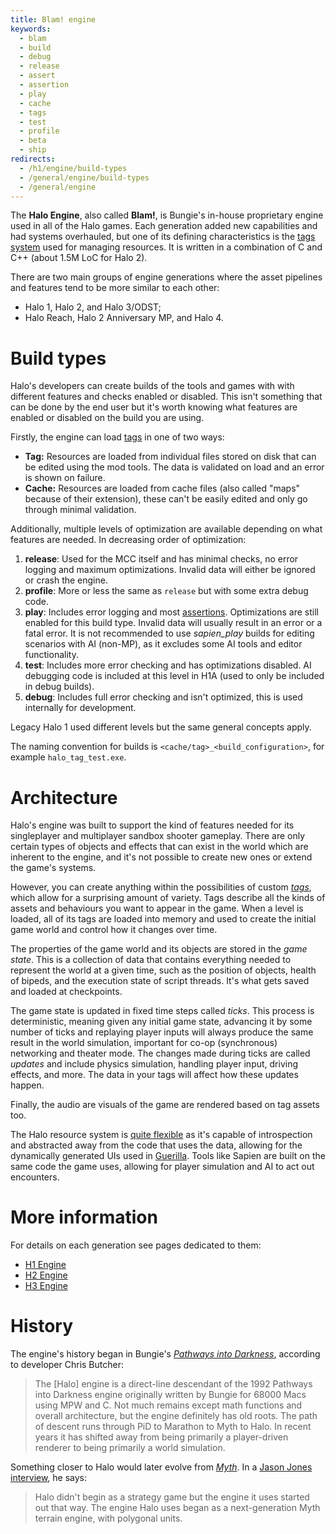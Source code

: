 ```yaml
---
title: Blam! engine
keywords:
  - blam
  - build
  - debug
  - release
  - assert
  - assertion
  - play
  - cache
  - tags
  - test
  - profile
  - beta
  - ship
redirects:
  - /h1/engine/build-types
  - /general/engine/build-types
  - /general/engine
---
```

The **Halo Engine**, also called **Blam!**, is Bungie's in-house proprietary engine used in all of the Halo games. Each generation added new capabilities and had systems overhauled, but one of its defining characteristics is the [tags system](~tags) used for managing resources. It is written in a combination of C and C++ (about 1.5M LoC for Halo 2).

There are two main groups of engine generations where the asset pipelines and features tend to be more similar to each other:

* Halo 1, Halo 2, and Halo 3/ODST;
* Halo Reach, Halo 2 Anniversary MP, and Halo 4.

# Build types
Halo's developers can create builds of the tools and games with with different features and checks enabled or disabled. This isn't something that can be done by the end user but it's worth knowing what features are enabled or disabled on the build you are using.

Firstly, the engine can load [tags](~) in one of two ways:

* **Tag:** Resources are loaded from individual files stored on disk that can be edited using the mod tools. The data is validated on load and an error is shown on failure.
* **Cache:** Resources are loaded from cache files (also called "maps" because of their extension), these can't be easily edited and only go through minimal validation.

Additionally, multiple levels of optimization are available depending on what features are needed. In decreasing order of optimization:

1. **release**: Used for the MCC itself and has minimal checks, no error logging and maximum optimizations. Invalid data will either be ignored or crash the engine.
2. **profile**: More or less the same as `release` but with some extra debug code.
3. **play**: Includes error logging and most [assertions](https://en.wikipedia.org/wiki/Assertion_(software_development)). Optimizations are still enabled for this build type. Invalid data will usually result in an error or a fatal error. It is not recommended to use _sapien_play_ builds for editing scenarios with AI (non-MP), as it excludes some AI tools and editor functionality.
4. **test**: Includes more error checking and has optimizations disabled. AI debugging code is included at this level in H1A (used to only be included in debug builds).
5. **debug**: Includes full error checking and isn't optimized, this is used internally for development.

Legacy Halo 1 used different levels but the same general concepts apply.

The naming convention for builds is `<cache/tag>_<build_configuration>`, for example `halo_tag_test.exe`.

# Architecture
Halo's engine was built to support the kind of features needed for its singleplayer and multiplayer sandbox shooter gameplay. There are only certain types of objects and effects that can exist in the world which are inherent to the engine, and it's not possible to create new ones or extend the game's systems.

However, you can create anything within the possibilities of custom [_tags_](~), which allow for a surprising amount of variety. Tags describe all the kinds of assets and behaviours you want to appear in the game. When a level is loaded, all of its tags are loaded into memory and used to create the initial game world and control how it changes over time.

The properties of the game world and its objects are stored in the _game state_. This is a collection of data that contains everything needed to represent the world at a given time, such as the position of objects, health of bipeds, and the execution state of script threads. It's what gets saved and loaded at checkpoints.

The game state is updated in fixed time steps called _ticks_. This process is deterministic, meaning given any initial game state, advancing it by some number of ticks and replaying player inputs will always produce the same result in the world simulation, important for co-op (synchronous) networking and theater mode. The changes made during ticks are called _updates_ and include physics simulation, handling player input, driving effects, and more. The data in your tags will affect how these updates happen.

Finally, the audio are visuals of the game are rendered based on tag assets too.

The Halo resource system is [quite flexible](http://nikon.bungie.org/misc/gdc2005_mnoguchi/) as it's capable of introspection and abstracted away from the code that uses the data, allowing for the dynamically generated UIs used in [Guerilla](~h1a-guerilla). Tools like Sapien are built on the same code the game uses, allowing for player simulation and AI to act out encounters.

# More information
For details on each generation see pages dedicated to them:
- [H1 Engine](~h1/engine)
- [H2 Engine](~h2/engine)
- [H3 Engine](~h3/engine)

# History
The engine's history began in Bungie's [_Pathways into Darkness_][pid], according to developer Chris Butcher:

> The \[Halo\] engine is a direct-line descendant of the 1992 Pathways into Darkness engine originally written by Bungie for 68000 Macs using MPW and C. Not much remains except math functions and overall architecture, but the engine definitely has old roots. The path of descent runs through PiD to Marathon to Myth to Halo. In recent years it has shifted away from being primarily a player-driven renderer to being primarily a world simulation.

Something closer to Halo would later evolve from [_Myth_][myth]. In a [Jason Jones interview][jones-interview], he says:

> Halo didn't begin as a strategy game but the engine it uses started out that way. The engine Halo uses began as a next-generation Myth terrain engine, with polygonal units.

[jones-interview]: https://web.archive.org/web/20000815110240/http://www.insidemacgames.com/features/99/jones/jones.shtml
[myth]: https://en.wikipedia.org/wiki/Myth_(series)
[pid]: https://en.wikipedia.org/wiki/Pathways_into_Darkness